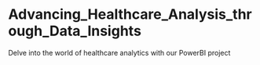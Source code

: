 # Advancing_Healthcare_Analysis_through_Data_Insights
Delve into the world of healthcare analytics with our PowerBI project
